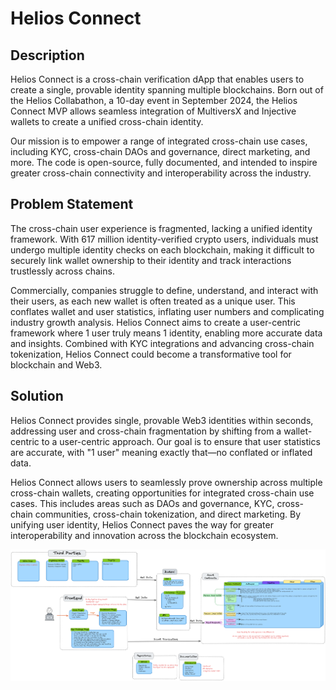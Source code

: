 # Helios Connect

## Description

Helios Connect is a cross-chain verification dApp that enables users to create a single, provable identity spanning multiple blockchains. Born out of the Helios Collabathon, a 10-day event in September 2024, the Helios Connect MVP allows seamless integration of MultiversX and Injective wallets to create a unified cross-chain identity.

Our mission is to empower a range of integrated cross-chain use cases, including KYC, cross-chain DAOs and governance, direct marketing, and more. The code is open-source, fully documented, and intended to inspire greater cross-chain connectivity and interoperability across the industry.

## Problem Statement

The cross-chain user experience is fragmented, lacking a unified identity framework. With 617 million identity-verified crypto users, individuals must undergo multiple identity checks on each blockchain, making it difficult to securely link wallet ownership to their identity and track interactions trustlessly across chains.

Commercially, companies struggle to define, understand, and interact with their users, as each new wallet is often treated as a unique user. This conflates wallet and user statistics, inflating user numbers and complicating industry growth analysis. Helios Connect aims to create a user-centric framework where 1 user truly means 1 identity, enabling more accurate data and insights. Combined with KYC integrations and advancing cross-chain tokenization, Helios Connect could become a transformative tool for blockchain and Web3.

## Solution

Helios Connect provides single, provable Web3 identities within seconds, addressing user and cross-chain fragmentation by shifting from a wallet-centric to a user-centric approach. Our goal is to ensure that user statistics are accurate, with "1 user" meaning exactly that—no conflated or inflated data.

Helios Connect allows users to seamlessly prove ownership across multiple cross-chain wallets, creating opportunities for integrated cross-chain use cases. This includes areas such as DAOs and governance, KYC, cross-chain communities, cross-chain tokenization, and direct marketing. By unifying user identity, Helios Connect paves the way for greater interoperability and innovation across the blockchain ecosystem.


![Alt text](./architecture.excalidraw.png)

